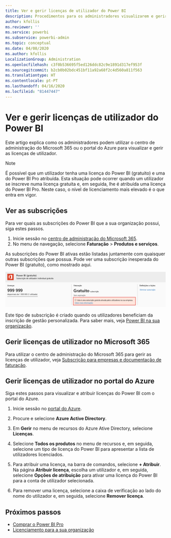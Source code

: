 ```yaml
---
title: Ver e gerir licenças de utilizador do Power BI
description: Procedimentos para os administradores visualizarem e gerirem as licenças de utilizador do Power BI nas organizações deles.
author: kfollis
ms.reviewer: ''
ms.service: powerbi
ms.subservice: powerbi-admin
ms.topic: conceptual
ms.date: 04/08/2020
ms.author: kfollis
LocalizationGroup: Administration
ms.openlocfilehash: c3f0b536695f5ed126ddc82c9e1891d317ef953f
ms.sourcegitcommit: b2cb0b02bdc451bf11a92a68f2c4d560a811f563
ms.translationtype: HT
ms.contentlocale: pt-PT
ms.lasthandoff: 04/16/2020
ms.locfileid: "81447447"
---
```

# <a name="view-and-manage-power-bi-user-licenses"></a>Ver e gerir licenças de utilizador do Power BI

Este artigo explica como os administradores podem utilizar o centro de administração do Microsoft 365 ou o portal do Azure para visualizar e gerir as licenças de utilizador.

> [!NOTE]
>
>É possível que um utilizador tenha uma licença do Power BI (gratuito) e uma do Power BI Pro atribuída. Esta situação pode ocorrer quando um utilizador se inscreve numa licença gratuita e, em seguida, lhe é atribuída uma licença do Power BI Pro. Neste caso, o nível de licenciamento mais elevado é o que entra em vigor.
>

## <a name="view-your-subscriptions"></a>Ver as subscrições

Para ver quais as subscrições do Power BI que a sua organização possui, siga estes passos.

1. Inicie sessão no [centro de administração do Microsoft 365](https://admin.microsoft.com).
2. No menu de navegação, selecione **Faturação** > **Produtos e serviços**.

As subscrições do Power BI ativas estão listadas juntamente com quaisquer outras subscrições que possua. Pode ver uma subscrição inesperada do Power BI (gratuito), como mostrado aqui.

  ![Subscrição gratuita do Power BI ativada pelo utilizador](media/service-admin-manage-licenses/power-bi-free-user-activated.png)

Este tipo de subscrição é criado quando os utilizadores beneficiam da inscrição de gestão personalizada. Para saber mais, veja [Power BI na sua organização](https://docs.microsoft.com/microsoft-365/admin/misc/power-bi-in-your-organization?view=o365-worldwide).

## <a name="manage-user-licenses-in-microsoft-365"></a>Gerir licenças de utilizador no Microsoft 365

Para utilizar o centro de administração do Microsoft 365 para gerir as licenças de utilizador, veja [Subscrição para empresas e documentação de faturação](https://docs.microsoft.com/microsoft-365/commerce/?view=o365-worldwide).

## <a name="manage-user-licenses-in-azure-portal"></a>Gerir licenças de utilizador no portal do Azure

Siga estes passos para visualizar e atribuir licenças do Power BI com o portal do Azure.

1. Inicie sessão no [portal do Azure](https://portal.azure.com).

2. Procure e selecione **Azure Active Directory**.

3. Em **Gerir** no menu de recursos do Azure Ative Directory, selecione **Licenças**.

4. Selecione **Todos os produtos** no menu de recursos e, em seguida, selecione um tipo de licença do Power BI para apresentar a lista de utilizadores licenciados.

5. Para atribuir uma licença, na barra de comandos, selecione **+ Atribuir**. Na página **Atribuir licença**, escolha um utilizador e, em seguida, selecione **Opções de atribuição** para ativar uma licença do Power BI para a conta de utilizador selecionada.

6. Para remover uma licença, selecione a caixa de verificação ao lado do nome do utilizador e, em seguida, selecione **Remover licença**.

## <a name="next-steps"></a>Próximos passos

- [Comprar o Power BI Pro](../service-admin-purchasing-power-bi-pro.md)
- [Licenciamento para a sua organização](../service-admin-licensing-organization.md)
